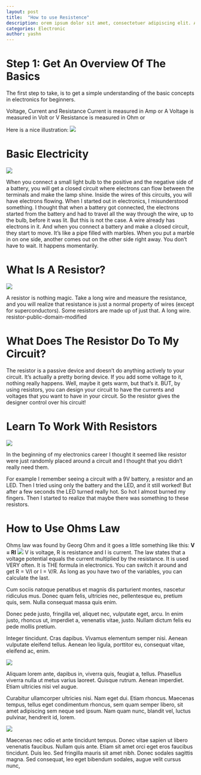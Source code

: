 ```yaml
---
layout: post
title:  "How to use Resistence"
description: orem ipsum dolor sit amet, consectetuer adipiscing elit. Aenean commodo ligula eget dolor. Aenean massa. Cum sociis natoque penatibus et magnis dis parturient montes, nascetur ridiculus mus. 
categories: Electronic
author: yashn
---
```


# Step 1: Get An Overview Of The Basics

The first step to take, is to get a simple understanding of the basic concepts in electronics for beginners.

Voltage, Current and Resistance
 Current is measured in Amp or A
 Voltage is measured in Volt or V
 Resistance is measured in Ohm or 


Here is a nice illustration:
![]({{site.baseurl}}/images/Ohms-law-cartoon-cropped.jpg)


# Basic Electricity

![]({{site.baseurl}}/images/bulb-battery-105x300.png)

When you connect a small light bulb to the positive and the negative side of a battery, you will get a closed circuit where electrons can flow between the terminals and make the lamp shine. Inside the wires of this circuits, you will have electrons flowing.
When I started out in electronics, I misunderstood something. I thought that when a battery got connected, the electrons started from the battery and had to travel all the way through the wire, up to the bulb, before it was lit. But this is not the case.
A wire already has electrons in it. And when you connect a battery and make a closed circuit, they start to move. It’s like a pipe filled with marbles. When you put a marble in on one side, another comes out on the other side right away. You don’t have to wait. It happens momentarily.



# What Is A Resistor?

![]({{site.baseurl}}/images/resistor-public-domain-modified.jpg)

A resistor is nothing magic. Take a long wire and measure the resistance, and you will realize that resistance is just a normal property of wires (except for superconductors).
Some resistors are made up of just that. A long wire.
resistor-public-domain-modified


# What Does The Resistor Do To My Circuit?

The resistor is a passive device and doesn’t do anything actively to your circuit.
It’s actually a pretty boring device. If you add some voltage to it, nothing really happens. Well, maybe it gets warm, but that’s it.
BUT, by using resistors, you can design your circuit to have the currents and voltages that you want to have in your circuit.
So the resistor gives the designer control over his circuit!


# Learn To Work With Resistors

![]({{site.baseurl}}/images/current-limiting-resistor-with-led.png)

In the beginning of my electronics career I thought it seemed like resistor were just randomly placed around a circuit and I thought that you didn’t really need them.

For example I remember seeing a circuit with a 9V battery, a resistor and an LED. Then I tried using only the battery and the LED, and it still worked!
But after a few seconds the LED turned really hot. So hot I almost burned my fingers. Then I started to realize that maybe there was something to these resistors.


# How to Use Ohms Law

Ohms law was found by Georg Ohm and it goes a little something like this:
**V = RI**
![]({{site.baseurl}}/images/simple-circuit-1.png)
V is voltage, R is resistance and I is current.
The law states that a voltage potential equals the current multiplied by the resistance.
It is used VERY often. It is THE formula in electronics.
You can switch it around and get R = V/I or I = V/R. As long as you have two of the variables, you can calculate the last.








Cum sociis natoque penatibus et magnis dis parturient montes, nascetur ridiculus mus. Donec quam felis, ultricies nec, pellentesque eu, pretium quis, sem. Nulla consequat massa quis enim.

Donec pede justo, fringilla vel, aliquet nec, vulputate eget, arcu. In enim justo, rhoncus ut, imperdiet a, venenatis vitae, justo. Nullam dictum felis eu pede mollis pretium.

Integer tincidunt. Cras dapibus. Vivamus elementum semper nisi. Aenean vulputate eleifend tellus. Aenean leo ligula, porttitor eu, consequat vitae, eleifend ac, enim.

![]({{site.baseurl}}/images/lost-8.jpg)

Aliquam lorem ante, dapibus in, viverra quis, feugiat a, tellus. Phasellus viverra nulla ut metus varius laoreet. Quisque rutrum. Aenean imperdiet. Etiam ultricies nisi vel augue.

Curabitur ullamcorper ultricies nisi. Nam eget dui. Etiam rhoncus. Maecenas tempus, tellus eget condimentum rhoncus, sem quam semper libero, sit amet adipiscing sem neque sed ipsum. Nam quam nunc, blandit vel, luctus pulvinar, hendrerit id, lorem.


![]({{site.baseurl}}/images/lost-5.jpg)

Maecenas nec odio et ante tincidunt tempus. Donec vitae sapien ut libero venenatis faucibus. Nullam quis ante. Etiam sit amet orci eget eros faucibus tincidunt. Duis leo. Sed fringilla mauris sit amet nibh. Donec sodales sagittis magna. Sed consequat, leo eget bibendum sodales, augue velit cursus nunc,
